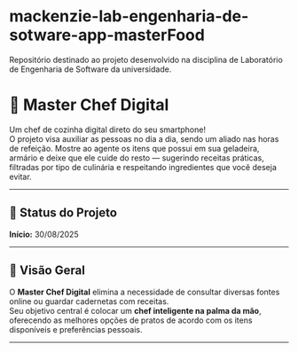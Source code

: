 # mackenzie-lab-engenharia-de-sotware-app-masterFood
Repositório destinado ao projeto desenvolvido na disciplina de Laboratório de Engenharia de Software da universidade.

# 🍳 Master Chef Digital  

Um chef de cozinha digital direto do seu smartphone!  
O projeto visa auxiliar as pessoas no dia a dia, sendo um aliado nas horas de refeição. Mostre ao agente os itens que possui em sua geladeira, armário e deixe que ele cuide do resto — sugerindo receitas práticas, filtradas por tipo de culinária e respeitando ingredientes que você deseja evitar.  

---

## 📅 Status do Projeto  
**Início:** 30/08/2025  

---

## 📝 Visão Geral  
O **Master Chef Digital** elimina a necessidade de consultar diversas fontes online ou guardar cadernetas com receitas.  
Seu objetivo central é colocar um **chef inteligente na palma da mão**, oferecendo as melhores opções de pratos de acordo com os itens disponíveis e preferências pessoais.  

---